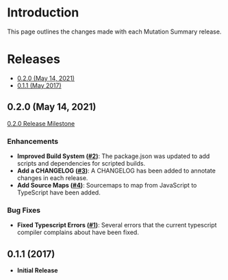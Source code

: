 # Introduction
This page outlines the changes made with each Mutation Summary release.

# Releases
* [0.2.0 (May 14, 2021)](#020-may-14-2021)
* [0.1.1 (May 2017)](#011-2017)


## 0.2.0 (May 14, 2021)
[0.2.0 Release Milestone](https://github.com/mmacfadden/mutation-summary/milestone/1?closed=1)

### Enhancements
* **Improved Build System ([#2](https://github.com/mmacfadden/mutation-summary/issues/2))**: The package.json was updated to add scripts and dependencies for scripted builds.
* **Add a CHANGELOG ([#3](https://github.com/mmacfadden/mutation-summary/issues/3))**: A CHANGELOG has been added to annotate changes in each release.
* **Add Source Maps ([#4](https://github.com/mmacfadden/mutation-summary/issues/4))**: Sourcemaps to map from JavaScript to TypeScript have been added.

### Bug Fixes

* **Fixed Typescript Errors ([#1](https://github.com/mmacfadden/mutation-summary/issues/1))**: Several errors that the current typescript compiler complains about have been fixed.

## 0.1.1 (2017)

* **Initial Release**